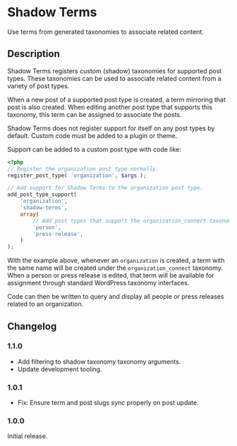 # Shadow Terms

Use terms from generated taxonomies to associate related content.

## Description

Shadow Terms registers custom (shadow) taxonomies for supported post types. These taxonomies can be used to associate related content from a variety of post types.

When a new post of a supported post type is created, a term mirroring that post is also created. When editing another post type that supports this taxonomy, this term can be assigned to associate the posts.

Shadow Terms does not register support for itself on any post types by default. Custom code must be added to a plugin or theme.

Support can be added to a custom post type with code like:

```php
<?php
// Register the organization post type normally.
register_post_type( 'organization', $args );

// Add support for Shadow Terms to the organization post type.
add_post_type_support(
	'organization',
	'shadow-terms',
	array(
		// Add post types that support the organization_connect taxonomy.
		'person',
		'press-release',
	)
);
```

With the example above, whenever an `organization` is created, a term with the same name will be created under the `organization_connect` taxonomy. When a person or press release is edited, that term will be available for assignment through standard WordPress taxonomy interfaces.

Code can then be written to query and display all people or press releases related to an organization.

## Changelog

### 1.1.0

* Add filtering to shadow taxonomy taxonomy arguments.
* Update development tooling.

### 1.0.1

* Fix: Ensure term and post slugs sync properly on post update.

### 1.0.0

Initial release.
